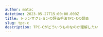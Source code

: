 ```yaml
---
author: matac
datetime: 2023-05-27T15:00:00.000Z
title: トランザクションの評価手法TPC-Cの調査
slug: tpc-c
description: TPC-Cがどういうものなのか理解したい
---
```


